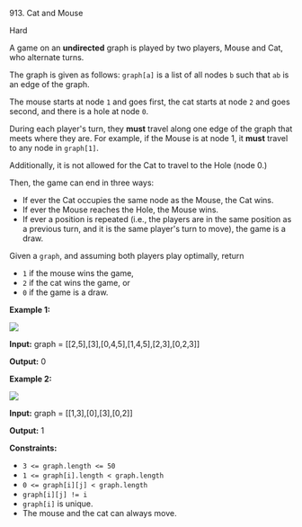 913\. Cat and Mouse

Hard

A game on an **undirected** graph is played by two players, Mouse and Cat, who alternate turns.

The graph is given as follows: `graph[a]` is a list of all nodes `b` such that `ab` is an edge of the graph.

The mouse starts at node `1` and goes first, the cat starts at node `2` and goes second, and there is a hole at node `0`.

During each player's turn, they **must** travel along one edge of the graph that meets where they are. For example, if the Mouse is at node 1, it **must** travel to any node in `graph[1]`.

Additionally, it is not allowed for the Cat to travel to the Hole (node 0.)

Then, the game can end in three ways:

*   If ever the Cat occupies the same node as the Mouse, the Cat wins.
*   If ever the Mouse reaches the Hole, the Mouse wins.
*   If ever a position is repeated (i.e., the players are in the same position as a previous turn, and it is the same player's turn to move), the game is a draw.

Given a `graph`, and assuming both players play optimally, return

*   `1` if the mouse wins the game,
*   `2` if the cat wins the game, or
*   `0` if the game is a draw.

**Example 1:**

![](https://leetcode-in-java.github.io/src/main/java/g0901_1000/s0913_cat_and_mouse/cat1.jpg)

**Input:** graph = [[2,5],[3],[0,4,5],[1,4,5],[2,3],[0,2,3]]

**Output:** 0

**Example 2:**

![](https://leetcode-in-java.github.io/src/main/java/g0901_1000/s0913_cat_and_mouse/cat2.jpg)

**Input:** graph = [[1,3],[0],[3],[0,2]]

**Output:** 1

**Constraints:**

*   `3 <= graph.length <= 50`
*   `1 <= graph[i].length < graph.length`
*   `0 <= graph[i][j] < graph.length`
*   `graph[i][j] != i`
*   `graph[i]` is unique.
*   The mouse and the cat can always move.